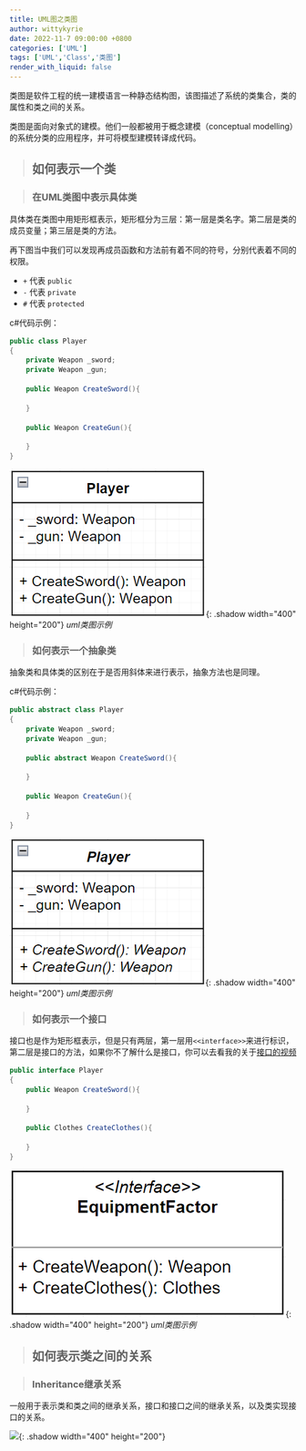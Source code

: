 ```yaml
---
title: UML图之类图
author: wittykyrie
date: 2022-11-7 09:00:00 +0800
categories: ['UML']
tags: ['UML','Class','类图']
render_with_liquid: false
---
```


类图是软件工程的统一建模语言一种静态结构图，该图描述了系统的类集合，类的属性和类之间的关系。

类图是面向对象式的建模。他们一般都被用于概念建模（conceptual modelling）的系统分类的应用程序，并可将模型建模转译成代码。

>## 如何表示一个类

>### 在UML类图中表示具体类

具体类在类图中用矩形框表示，矩形框分为三层：第一层是类名字。第二层是类的成员变量；第三层是类的方法。

再下图当中我们可以发现再成员函数和方法前有着不同的符号，分别代表着不同的权限。

- `+` 代表 `public`
- `-` 代表 `private`
- `#` 代表 `protected`

c#代码示例：

```c#
public class Player
{
    private Weapon _sword;
    private Weapon _gun;

    public Weapon CreateSword(){

    }

    public Weapon CreateGun(){

    }
}
```

![](/assets/2022-10-31/1.png){: .shadow width="400" height="200"}
_uml类图示例_

>### 如何表示一个抽象类

抽象类和具体类的区别在于是否用斜体来进行表示，抽象方法也是同理。

c#代码示例：

```c#
public abstract class Player
{
    private Weapon _sword;
    private Weapon _gun;

    public abstract Weapon CreateSword(){

    }

    public Weapon CreateGun(){

    }
}
```
![](/assets/2022-10-31/2.png){: .shadow width="400" height="200"}
_uml类图示例_

>### 如何表示一个接口

接口也是作为矩形框表示，但是只有两层，第一层用`<<interface>>`来进行标识，第二层是接口的方法，如果你不了解什么是接口，你可以去看我的关于[接口的视频](https://www.bilibili.com/video/BV1584y1B7xe/)

```c#
public interface Player
{
    public Weapon CreateSword(){

    }

    public Clothes CreateClothes(){

    }
}
```
![](/assets/2022-10-31/3.png){: .shadow width="400" height="200"}
_uml类图示例_

>## 如何表示类之间的关系

>### Inheritance继承关系

一般用于表示类和类之间的继承关系，接口和接口之间的继承关系，以及类实现接口的关系。

![](https://i.imgur.com/uXBDnoN.png){: .shadow width="400" height="200"}
